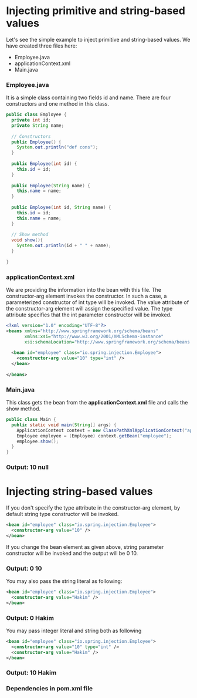 # Injecting primitive and string-based values
Let's see the simple example to inject primitive and string-based values. We have created three files here:

- Employee.java
- applicationContext.xml
- Main.java

### Employee.java
It is a simple class containing two fields id and name. There are four constructors and one method in this class.

```java
public class Employee {  
  private int id;  
  private String name;  
  
  // Constructors
  public Employee() {
    System.out.println("def cons");
  }  
  
  public Employee(int id) {
    this.id = id;
  }  
  
  public Employee(String name) {  
    this.name = name;
  }  
  
  public Employee(int id, String name) {  
    this.id = id;  
    this.name = name;  
  }  
  
  // Show method
  void show(){  
    System.out.println(id + " " + name);  
  }  
  
}  
```

### applicationContext.xml
We are providing the information into the bean with this file. The constructor-arg element invokes the constructor. In such a case, a parameterized constructor of int type will be invoked. The value attribute of the constructor-arg element will assign the specified value. The type attribute specifies that the int parameter constructor will be invoked.

```xml
<?xml version="1.0" encoding="UTF-8"?>  
<beans xmlns="http://www.springframework.org/schema/beans"
       xmlns:xsi="http://www.w3.org/2001/XMLSchema-instance"
       xsi:schemaLocation="http://www.springframework.org/schema/beans http://www.springframework.org/schema/beans/spring-beans.xsd">
  
  <bean id="employee" class="io.spring.injection.Employee">  
    <constructor-arg value="10" type="int" /> 
  </bean>  
  
</beans>  
```

### Main.java
This class gets the bean from the **applicationContext.xml** file and calls the show method.

```java
public class Main {  
  public static void main(String[] args) {  
    ApplicationContext context = new ClassPathXmlApplicationContext("applicationContext.xml");
    Employee employee = (Employee) context.getBean("employee");
    employee.show();
  }  
}  
```
### Output: 10 null

# Injecting string-based values
If you don't specify the type attribute in the constructor-arg element, by default string type constructor will be invoked.

```xml
<bean id="employee" class="io.spring.injection.Employee">  
  <constructor-arg value="10" />
</bean>  
```
If you change the bean element as given above, string parameter constructor will be invoked and the output will be 0 10.

### Output: 0 10

You may also pass the string literal as following:

```xml
<bean id="employee" class="io.spring.injection.Employee">  
  <constructor-arg value="Hakim" />
</bean>  
```
### Output: 0 Hakim

You may pass integer literal and string both as following

```xml
<bean id="employee" class="io.spring.injection.Employee">  
  <constructor-arg value="10" type="int" />  
  <constructor-arg value="Hakim" />  
</bean>  
```
### Output: 10 Hakim

### Dependencies in **pom.xml** file

```xml
```
